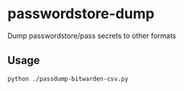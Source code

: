 # passwordstore-dump

Dump passwordstore/pass secrets to other formats

## Usage

`python ./passdump-bitwarden-csv.py`
